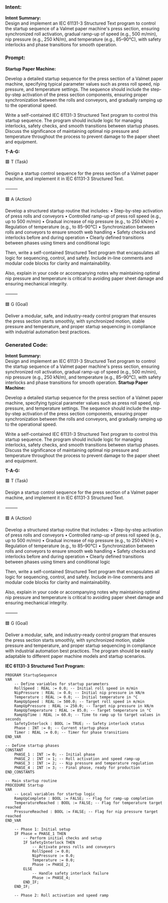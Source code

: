 ### Intent:
**Intent Summary:**  
Design and implement an IEC 61131-3 Structured Text program to control the startup sequence of a Valmet paper machine's press section, ensuring synchronized roll activation, gradual ramp-up of speed (e.g., 500 m/min), nip pressure (e.g., 250 kN/m), and temperature (e.g., 85–90°C), with safety interlocks and phase transitions for smooth operation.

### Prompt:
**Startup Paper Machine:**

Develop a detailed startup sequence for the press section of a Valmet paper machine, specifying typical parameter values such as press roll speed, nip pressure, and temperature settings. The sequence should include the step-by-step activation of the press section components, ensuring proper synchronization between the rolls and conveyors, and gradually ramping up to the operational speed.

Write a self-contained IEC 61131-3 Structured Text program to control this startup sequence. The program should include logic for managing interlocks, safety checks, and smooth transitions between startup phases. Discuss the significance of maintaining optimal nip pressure and temperature throughout the process to prevent damage to the paper sheet and equipment.

**T-A-G:**

🟥 T (Task)

Design a startup control sequence for the press section of a Valmet paper machine, and implement it in IEC 61131-3 Structured Text.

⸻

🟩 A (Action)

Develop a structured startup routine that includes:
	•	Step-by-step activation of press rolls and conveyors
	•	Controlled ramp-up of press roll speed (e.g., up to 500 m/min)
	•	Gradual increase of nip pressure (e.g., to 250 kN/m)
	•	Regulation of temperature (e.g., to 85–90°C)
	•	Synchronization between rolls and conveyors to ensure smooth web handling
	•	Safety checks and interlocks before and during operation
	•	Clearly defined transitions between phases using timers and conditional logic

Then, write a self-contained Structured Text program that encapsulates all logic for sequencing, control, and safety. Include in-line comments and modular code blocks for clarity and maintainability.

Also, explain in your code or accompanying notes why maintaining optimal nip pressure and temperature is critical to avoiding paper sheet damage and ensuring mechanical integrity.

⸻

🟦 G (Goal)

Deliver a modular, safe, and industry-ready control program that ensures the press section starts smoothly, with synchronized motion, stable pressure and temperature, and proper startup sequencing in compliance with industrial automation best practices.

### Generated Code:
**Intent Summary:**  
Design and implement an IEC 61131-3 Structured Text program to control the startup sequence of a Valmet paper machine's press section, ensuring synchronized roll activation, gradual ramp-up of speed (e.g., 500 m/min), nip pressure (e.g., 250 kN/m), and temperature (e.g., 85–90°C), with safety interlocks and phase transitions for smooth operation.
**Startup Paper Machine:**

Develop a detailed startup sequence for the press section of a Valmet paper machine, specifying typical parameter values such as press roll speed, nip pressure, and temperature settings. The sequence should include the step-by-step activation of the press section components, ensuring proper synchronization between the rolls and conveyors, and gradually ramping up to the operational speed.

Write a self-contained IEC 61131-3 Structured Text program to control this startup sequence. The program should include logic for managing interlocks, safety checks, and smooth transitions between startup phases. Discuss the significance of maintaining optimal nip pressure and temperature throughout the process to prevent damage to the paper sheet and equipment.

**T-A-G:**

🟥 T (Task)

Design a startup control sequence for the press section of a Valmet paper machine, and implement it in IEC 61131-3 Structured Text.

⸻

🟩 A (Action)

Develop a structured startup routine that includes:
	•	Step-by-step activation of press rolls and conveyors
	•	Controlled ramp-up of press roll speed (e.g., up to 500 m/min)
	•	Gradual increase of nip pressure (e.g., to 250 kN/m)
	•	Regulation of temperature (e.g., to 85–90°C)
	•	Synchronization between rolls and conveyors to ensure smooth web handling
	•	Safety checks and interlocks before and during operation
	•	Clearly defined transitions between phases using timers and conditional logic

Then, write a self-contained Structured Text program that encapsulates all logic for sequencing, control, and safety. Include in-line comments and modular code blocks for clarity and maintainability.

Also, explain in your code or accompanying notes why maintaining optimal nip pressure and temperature is critical to avoiding paper sheet damage and ensuring mechanical integrity.

⸻

🟦 G (Goal)

Deliver a modular, safe, and industry-ready control program that ensures the press section starts smoothly, with synchronized motion, stable pressure and temperature, and proper startup sequencing in compliance with industrial automation best practices. The program should be easily adaptable to different paper machine models and startup scenarios.

**IEC 61131-3 Structured Text Program:**

```structuredtext
PROGRAM StartupSequence
VAR
    -- Define variables for startup parameters
    RollSpeed : REAL := 0.0; -- Initial roll speed in m/min
    NipPressure : REAL := 0.0; -- Initial nip pressure in kN/m
    Temperature : REAL := 0.0; -- Initial temperature in °C
    RampUpSpeed : REAL := 500.0; -- Target roll speed in m/min
    RampUpPressure : REAL := 250.0; -- Target nip pressure in kN/m
    RampUpTemperature : REAL := 85.0; -- Target temperature in °C
    RampUpTime : REAL := 60.0; -- Time to ramp up to target values in seconds
    SafetyInterlock : BOOL := TRUE; -- Safety interlock status
    Phase : INT := 0; -- Current startup phase
    Timer : REAL := 0.0; -- Timer for phase transitions
END_VAR

-- Define startup phases
CONSTANT
    PHASE_1 : INT := 0; -- Initial phase
    PHASE_2 : INT := 1; -- Roll activation and speed ramp-up
    PHASE_3 : INT := 2; -- Nip pressure and temperature regulation
    PHASE_4 : INT := 3; -- Final phase, ready for production
END_CONSTANTS

-- Main startup routine
PROCEDURE Startup
VAR
    -- Local variables for startup logic
    RampUpComplete : BOOL := FALSE; -- Flag for ramp-up completion
    TemperatureReached : BOOL := FALSE; -- Flag for temperature target reached
    PressureReached : BOOL := FALSE; -- Flag for nip pressure target reached
END_VAR

    -- Phase 1: Initial setup
    IF Phase = PHASE_1 THEN
        -- Perform initial checks and setup
        IF SafetyInterlock THEN
            -- Activate press rolls and conveyors
            RollSpeed := 0.0;
            NipPressure := 0.0;
            Temperature := 0.0;
            Phase := PHASE_2;
        ELSE
            -- Handle safety interlock failure
            Phase := PHASE_4;
        END_IF;
    END_IF;

    -- Phase 2: Roll activation and speed ramp
